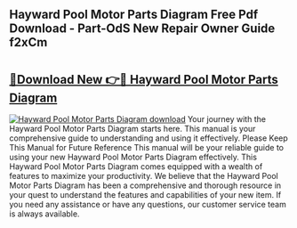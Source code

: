 ## Hayward Pool Motor Parts Diagram Free Pdf Download - Part-OdS New Repair Owner Guide f2xCm

# <h2><a href="http://dfp6b8.blite.top/?on=Hayward+Pool+Motor+Parts+Diagram">🔗Download New 👉🔴 Hayward Pool Motor Parts Diagram</a></h2>

[![Hayward Pool Motor Parts Diagram download](https://i.imgur.com/lujVjoI.png)](http://dfp6b8.blite.top/?on=Hayward+Pool+Motor+Parts+Diagram)
Your journey with the Hayward Pool Motor Parts Diagram starts here. This manual is your comprehensive guide to understanding and using it effectively. Please Keep This Manual for Future Reference This manual will be your reliable guide to using your new Hayward Pool Motor Parts Diagram effectively. This Hayward Pool Motor Parts Diagram comes equipped with a wealth of features to maximize your productivity. We believe that the Hayward Pool Motor Parts Diagram has been a comprehensive and thorough resource in your quest to understand the features and capabilities of your new item. If you need any assistance or have any questions, our customer service team is always available.
